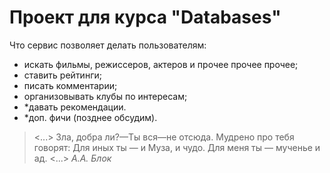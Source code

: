 # Проект для курса "Databases"
  Что сервис позволяет делать пользователям:
  - искать фильмы, режиссеров, актеров и прочее прочее прочее;
  - ставить рейтинги;
  - писать комментарии;
  - организовывать клубы по интересам;
  - *давать рекомендации.
  - *доп. фичи (позднее обсудим).
  

> <...> Зла, добра ли?—Ты вся—не отсюда.
> Мудрено про тебя говорят:
> Для иных ты — и Муза, и чудо.
> Для меня ты — мученье и ад. <...>
> _А.А. Блок_
